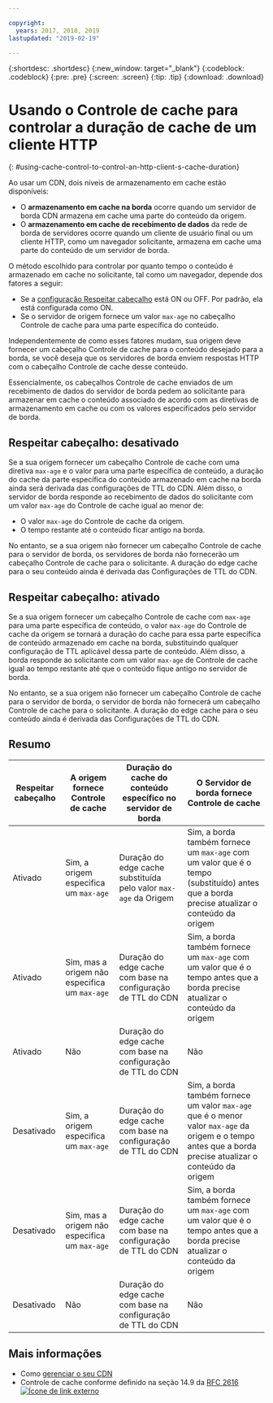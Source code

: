 ```yaml
---

copyright:
  years: 2017, 2018, 2019
lastupdated: "2019-02-19"

---
```


{:shortdesc: .shortdesc}
{:new_window: target="_blank"}
{:codeblock: .codeblock}
{:pre: .pre}
{:screen: .screen}
{:tip: .tip}
{:download: .download}

# Usando o Controle de cache para controlar a duração de cache de um cliente HTTP
{: #using-cache-control-to-control-an-http-client-s-cache-duration}

Ao usar um CDN, dois níveis de armazenamento em cache estão disponíveis:

  * O **armazenamento em cache na borda** ocorre quando um servidor de borda CDN armazena em cache uma parte do conteúdo da origem.
  * O **armazenamento em cache de recebimento de dados** da rede de borda de servidores ocorre quando um cliente de usuário final ou um cliente HTTP, como um navegador solicitante, armazena em cache uma parte do conteúdo de um servidor de borda.

O método escolhido para controlar por quanto tempo o conteúdo é armazenado em cache no solicitante, tal como um navegador, depende dos fatores a seguir:

  * Se a [configuração Respeitar cabeçalho](/docs/infrastructure/CDN/how-to.html#updating-cdn-configuration-details) está ON ou OFF. Por padrão, ela está configurada como ON.
  * Se o servidor de origem fornece um valor `max-age` no cabeçalho Controle de cache para uma parte específica do conteúdo. 

Independentemente de como esses fatores mudam, sua origem deve fornecer um cabeçalho Controle de cache para o conteúdo desejado para a borda, se você deseja que os servidores de borda enviem respostas HTTP com o cabeçalho Controle de cache desse conteúdo.

Essencialmente, os cabeçalhos Controle de cache enviados de um recebimento de dados do servidor de borda pedem ao solicitante para armazenar em cache o conteúdo associado de acordo com as diretivas de armazenamento em cache ou com os valores especificados pelo servidor de borda.

## Respeitar cabeçalho: desativado
Se a sua origem fornecer um cabeçalho Controle de cache com uma diretiva `max-age` e o valor para uma parte específica de conteúdo, a duração do cache da parte específica do conteúdo armazenado em cache na borda ainda será derivada das configurações de TTL do CDN. Além disso, o servidor de borda responde ao recebimento de dados do solicitante com um valor `max-age` do Controle de cache igual ao menor de:
  * O valor `max-age` do Controle de cache da origem.
  * O tempo restante até o conteúdo ficar antigo na borda.

No entanto, se a sua origem não fornecer um cabeçalho Controle de cache para o servidor de borda, os servidores de borda não fornecerão um cabeçalho Controle de cache para o solicitante. A duração do edge cache para o seu conteúdo ainda é derivada das Configurações de TTL do CDN.

## Respeitar cabeçalho: ativado
Se a sua origem fornecer um cabeçalho Controle de cache com `max-age` para uma parte específica de conteúdo, o valor `max-age` do Controle de cache da origem se tornará a duração do cache para essa parte específica de conteúdo armazenado em cache na borda, substituindo qualquer configuração de TTL aplicável dessa parte de conteúdo. Além disso, a borda responde ao solicitante com um valor `max-age` de Controle de cache igual ao tempo restante até que o conteúdo fique antigo no servidor de borda.

No entanto, se a sua origem não fornecer um cabeçalho Controle de cache para o servidor de borda, o servidor de borda não fornecerá um cabeçalho Controle de cache para o solicitante. A duração do edge cache para o seu conteúdo ainda é derivada das Configurações de TTL do CDN.

## Resumo

|Respeitar cabeçalho|A origem fornece Controle de cache|Duração do cache do conteúdo específico no servidor de borda|O Servidor de borda fornece Controle de cache|
|---|---|---|---|
|Ativado|Sim, a origem especifica um `max-age`|Duração do edge cache substituída pelo valor `max-age` da Origem|Sim, a borda também fornece um `max-age` com um valor que é o tempo (substituído) antes que a borda precise atualizar o conteúdo da origem|
|Ativado|Sim, mas a origem não especifica um `max-age`|Duração do edge cache com base na configuração de TTL do CDN|Sim, a borda também fornece um `max-age` com um valor que é o tempo antes que a borda precise atualizar o conteúdo da origem|
|Ativado|Não|Duração do edge cache com base na configuração de TTL do CDN|Não|
|Desativado|Sim, a origem especifica um `max-age`|Duração do edge cache com base na configuração de TTL do CDN|Sim, a borda também fornece um valor `max-age` que é o menor valor `max-age` da origem e o tempo antes que a borda precise atualizar o conteúdo da origem|
|Desativado|Sim, mas a origem não especifica um `max-age`|Duração do edge cache com base na configuração de TTL do CDN|Sim, a borda também fornece um `max-age` com um valor que é o tempo antes que a borda precise atualizar o conteúdo da origem|
|Desativado|Não|Duração do edge cache com base na configuração de TTL do CDN|Não|

## Mais informações
* Como [gerenciar o seu CDN](/docs/infrastructure/CDN/how-to.html)
* Controle de cache conforme definido na seção 14.9 da [RFC 2616 ![Ícone de link externo](../../icons/launch-glyph.svg "Ícone de link externo")](https://www.ietf.org/rfc/rfc2616.txt)
